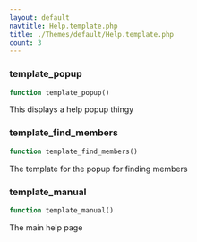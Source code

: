 ```yaml
---
layout: default
navtitle: Help.template.php
title: ./Themes/default/Help.template.php
count: 3
---
```


### template_popup

```php
function template_popup()
```
This displays a help popup thingy



### template_find_members

```php
function template_find_members()
```
The template for the popup for finding members



### template_manual

```php
function template_manual()
```
The main help page



